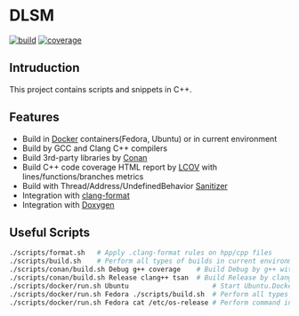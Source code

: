 # DLSM

[![build](https://github.com/pkarneliuk/dlsm/actions/workflows/ci.yml/badge.svg)](https://github.com/pkarneliuk/dlsm/actions/workflows/ci.yml)
[![coverage](https://codecov.io/gh/pkarneliuk/dlsm/branch/master/graph/badge.svg)](https://codecov.io/gh/pkarneliuk/dlsm)

## Intruduction
This project contains scripts and snippets in C++.

## Features
 - Build in [Docker](https://www.docker.com/resources/what-container/) containers(Fedora, Ubuntu) or in current environment
 - Build by GCC and Clang C++ compilers
 - Build 3rd-party libraries by [Conan](https://docs.conan.io/en/latest/introduction.html)
 - Build C++ code coverage HTML report by [LCOV](https://github.com/linux-test-project/lcov) with lines/functions/branches metrics
 - Build with Thread/Address/UndefinedBehavior [Sanitizer](https://github.com/google/sanitizers)
 - Integration with [clang-format](https://clang.llvm.org/docs/ClangFormat.html)
 - Integration with [Doxygen](https://github.com/doxygen/doxygen)

 ## Useful Scripts
 ```sh
 ./scripts/format.sh   # Apply .clang-format rules on hpp/cpp files
 ./scripts/build.sh    # Perform all types of builds in current environment
 ./scripts/conan/build.sh Debug g++ coverage    # Build Debug by g++ with code coverage
 ./scripts/conan/build.sh Release clang++ tsan  # Build Release by clang++ with ThreadSanitizer
 ./scripts/docker/run.sh Ubuntu                     # Start Ubuntu.Dockerfile container in interactive mode
 ./scripts/docker/run.sh Fedora ./scripts/build.sh  # Perform all types of builds in Docker container
 ./scripts/docker/run.sh Fedora cat /etc/os-release # Perform command in Fedora.Dockerfile container
 ```